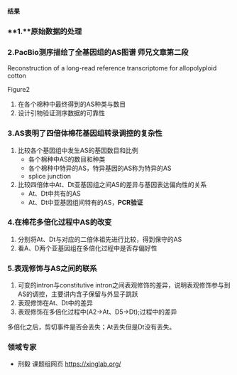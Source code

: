 **结果**

 

### **1.**原始数据的处理

 

### 2.PacBio测序描绘了全基因组的AS图谱  师兄文章第二段

Reconstruction of a long-read reference transcriptome for allopolyploid cotton 

Figure2

1. 在各个棉种中最终得到的AS种类与数目
2. 设计引物验证测序数据的可靠性

### 3.AS表明了四倍体棉花基因组转录调控的复杂性

1. 比较各个基因组中发生AS的基因数目和比例
   + 各个棉种中AS的数目和种类
   + 各个棉种中特异的AS，特异基因的AS称为特异的AS
   +  splice junction
2. 比较四倍体中At、Dt亚基因组之间AS的差异与基因表达偏向性的关系
   + At、Dt中共有的AS
   + At、Dt中亚基因组间特有的AS，**PCR验证**

### 4.在棉花多倍化过程中AS的改变

1. 分别将At、Dt与对应的二倍体祖先进行比较，得到保守的AS
2. 看A、D两个亚基因组在多倍化过程中是否存偏好性

 

### 5.表观修饰与AS之间的联系

1. 可变的intron与constitutive intron之间表观修饰的差异，说明表观修饰参与到AS的调控，主要讲内含子保留与外显子跳跃
2. 表观修饰在At、Dt中的差异
3. 表观修饰在多倍化过程中(A2->At、D5->Dt);过程中的差异





多倍化之后，剪切事件是否会丢失；At丢失但是Dt没有丢失。



### 领域专家

+ 刑毅 课题组网页 https://xinglab.org/